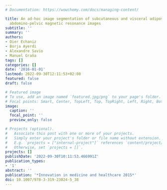 ```yaml
---
# Documentation: https://wowchemy.com/docs/managing-content/

title: An ad-hoc image segmentation of subcutaneous and visceral adipose tissue from
  abdomino-pelvic magnetic resonance images
subtitle: ''
summary: ''
authors:
- Oier Echaniz
- Borja Ayerdi
- Alexandre Savio
- Manuel Graña
tags: []
categories: []
date: '2016-01-01'
lastmod: 2022-09-30T12:11:53+02:00
featured: false
draft: false

# Featured image
# To use, add an image named `featured.jpg/png` to your page's folder.
# Focal points: Smart, Center, TopLeft, Top, TopRight, Left, Right, BottomLeft, Bottom, BottomRight.
image:
  caption: ''
  focal_point: ''
  preview_only: false

# Projects (optional).
#   Associate this post with one or more of your projects.
#   Simply enter your project's folder or file name without extension.
#   E.g. `projects = ["internal-project"]` references `content/project/deep-learning/index.md`.
#   Otherwise, set `projects = []`.
projects: []
publishDate: '2022-09-30T10:11:53.466991Z'
publication_types:
- '1'
abstract: ''
publication: '*Innovation in medicine and healthcare 2015*'
doi: 10.1007/978-3-319-23024-5_38
---
```

